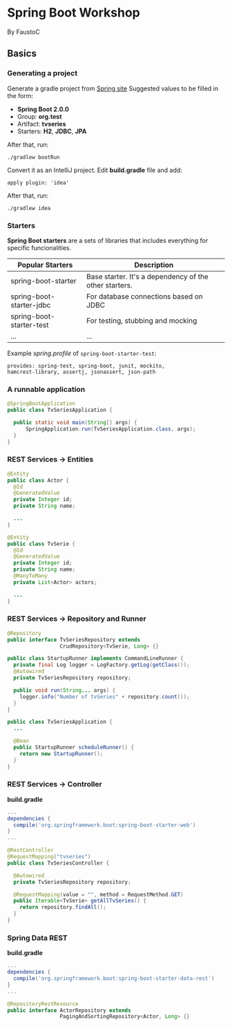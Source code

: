 # Spring Boot Workshop

By FaustoC

## Basics

### Generating a project

Generate a gradle project from [Spring site]( https://start.spring.io )
Suggested values to be filled in the form:
* **Spring Boot 2.0.0**
* Group: **org.test**
* Artifact: **tvseries**
* Starters: **H2**, **JDBC**, **JPA**

After that, run:
```
./gradlew bootRun
```

Convert it as an IntelliJ project. Edit **build.gradle** file and add:
```
apply plugin: 'idea'
```
After that, run:
```
./gradlew idea
```
### Starters
**Spring Boot starters** are a sets of libraries that includes everything for specific funcionalities.

| Popular Starters         | Description                                            |
| ---                      | ---                                                    |
| spring-boot-starter      | Base starter. It's a dependency of the other starters. |
| spring-boot-starter-jdbc | For database connections based on JDBC                 |
| spring-boot-starter-test | For testing, stubbing and mocking                      |
| ...                      | ...                                                    |

Example *spring.profile* of `spring-boot-starter-test`:
```
provides: spring-test, spring-boot, junit, mockito,
hamcrest-library, assertj, jsonassert, json-path

```

### A runnable application
```java
@SpringBootApplication
public class TvSeriesApplication {

  public static void main(String[] args) {
      SpringApplication.run(TvSeriesApplication.class, args);
  }
}
```

### REST Services -> Entities
```java
@Entity
public class Actor {
  @Id
  @GeneratedValue
  private Integer id;
  private String name;

  ...
}
```
```java
@Entity
public class TvSerie {
  @Id
  @GeneratedValue
  private Integer id;
  private String name;
  @ManyToMany
  private List<Actor> actors;

  ...
}
```
### REST Services -> Repository and Runner
```java
@Repository
public interface TvSeriesRepository extends
                 CrudRepository<TvSerie, Long> {}

```
```java
public class StartupRunner implements CommandLineRunner {
  private final Log logger = LogFactory.getLog(getClass());
  @Autowired
  private TvSeriesRepository repository;

  public void run(String... args) {
    logger.info("Number of tvSeries" + repository.count());
  }
}
```
```java
public class TvSeriesApplication {
  ...

  @Bean
  public StartupRunner scheduleRunner() {
    return new StartupRunner();
  }
}

```

### REST Services -> Controller
**build.gradle**
```groovy
...
dependencies {
  compile('org.springframework.boot:spring-boot-starter-web')
}
...
```
```java
@RestController
@RequestMapping("tvseries")
public class TvSeriesController {

  @Autowired
  private TvSeriesRepository repository;

  @RequestMapping(value = "", method = RequestMethod.GET)
  public Iterable<TvSerie> getAllTvSeries() {
    return repository.findAll();
  }
}
```
### Spring Data REST

**build.gradle**
```groovy
...
dependencies {
  compile('org.springframework.boot:spring-boot-starter-data-rest')
}
...
```
```java
@RepositoryRestResource
public interface ActorRepository extends
                 PagingAndSortingRepository<Actor, Long> {}

```
